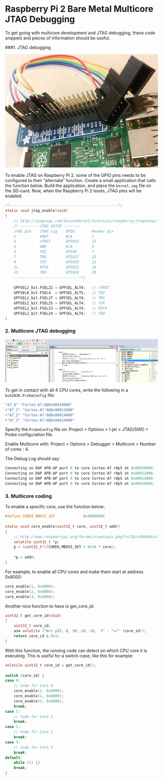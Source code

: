 # Raspberry Pi 2 Bare Metal Multicore JTAG Debugging


To get going with multicore development and JTAG debugging,
these code snippets and pieces of information should be useful.

###1. JTAG debugging


![](./images/jtag_debug.jpg)

To enable JTAG on Raspberry Pi 2, some of the GPIO pins
needs to be configured to their “alternate” function.
Create a small application that calls the function below.
Build the application, and place the `kernel.img` file
on the SD-card. Now, when the Raspberry Pi 2 boots, JTAG
pins will be enabled.


```c
/*--------------------------------------------------*/
static void jtag_enable(void)
{
    // http://sysprogs.com/VisualKernel/tutorials/raspberry/jtagsetup/
    /* -------- JTAG SETUP --------
    JTAG pin    JTAG sig    GPIO        Header pin
    1           VREF        N/A         1
    3           nTRST       GPIO22      15
    4           GND         N/A         9
    5           TDI         GPIO4       7
    7           TMS         GPIO27      13
    9           TCK         GPIO25      22
    11          RTCK        GPIO23      16
    13          TDO         GPIO24      18
    -------------------------------*/
     
    GPFSEL2_bit.FSEL22 = GPFSEL_ALT4;   // nTRST
    GPFSEL0_bit.FSEL4  = GPFSEL_ALT5;   // TDI
    GPFSEL2_bit.FSEL27 = GPFSEL_ALT4;   // TMS
    GPFSEL2_bit.FSEL25 = GPFSEL_ALT4;   // TCK
    GPFSEL2_bit.FSEL23 = GPFSEL_ALT4;   // RTCK
    GPFSEL2_bit.FSEL24 = GPFSEL_ALT4;   // TDO
}
```



### 2. Multicore JTAG debugging
 
![](./images/raspberry_multicore1.gif)

To get in contact with all 4 CPU cores, write the following in a `bcm2836.ProbeConfig` file:


```c
"A7_0" "Cortex-A7:0@0x80010000"
+"A7_1" "Cortex-A7:0@0x80012000"
+"A7_2" "Cortex-A7:0@0x80014000"
+"A7_3" "Cortex-A7:0@0x80016000"
```

Specify the `ProbeConfig` file on:
Project > Options > I-jet > JTAG/SWD > Probe configuration file.

Enable Multicore with:
Project > Options > Debugger > Multicore > Number of cores : 4.

The Debug Log should say:

```c
Connecting on DAP APB-AP port 0 to core Cortex-A7 r0p5 at 0x80010000. 
Connecting on DAP APB-AP port 0 to core Cortex-A7 r0p5 at 0x80012000. 
Connecting on DAP APB-AP port 0 to core Cortex-A7 r0p5 at 0x80014000. 
Connecting on DAP APB-AP port 0 to core Cortex-A7 r0p5 at 0x80016000. 
```

### 3. Multicore coding

To enable a specific core, use the function below:

```c
#define CORE0_MBOX3_SET             0x4000008C
 
static void core_enable(uint32_t core, uint32_t addr)
{
    // http://www.raspberrypi.org/forums/viewtopic.php?f=72&t=98904&start=25
    volatile uint32_t *p;
    p = (uint32_t*)(CORE0_MBOX3_SET + 0x10 * core);
     
    *p = addr;
}
```

For example, to enable all CPU cores and make them start at address 0x8000:

```c
core_enable(1, 0x8000);
core_enable(2, 0x8000);
core_enable(3, 0x8000);
```

Another nice function to have is get_core_id:

```c
uint32_t get_core_id(void)
{
    uint32_t core_id;
    asm volatile ("mrc p15, 0, %0, c0, c0,  5" : "=r" (core_id));
    return core_id & 0x3;
}
```

With this function, the running code can detect on which CPU core it is executing. This is useful for a switch-case, like this for example:

```c
volatile uint32_t core_id = get_core_id();
 
switch (core_id) {
case 0:
    // Code for Core 0
    core_enable(1, 0x8000);
    core_enable(2, 0x8000);
    core_enable(3, 0x8000);
    break;
case 1:
    // Code for Core 1
    break;
case 2:
    // Code for Core 2
    break;
case 3:
    // Code for Core 3
    break;
default:
    while (1) {}
    break;
}
```







